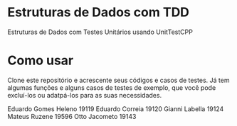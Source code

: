 # Estruturas de Dados com TDD
Estruturas de Dados com Testes Unitários usando UnitTestCPP

# Como usar
Clone este repositório e acrescente seus códigos e casos de testes.
Já tem algumas funções e alguns casos de testes de exemplo, que você pode excluí-los ou adatpá-los para as suas necessidades.

Eduardo Gomes Heleno 19119
Eduardo Correia 19120
Gianni Labella 19124
Mateus Ruzene 19596
Otto Jacometo 19143
